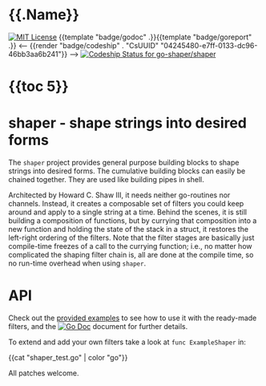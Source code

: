 
# {{.Name}}

[![MIT License](http://img.shields.io/badge/License-MIT-blue.svg)](LICENSE)
{{template "badge/godoc" .}}{{template "badge/goreport" .}}
<-- {{render "badge/codeship" . "CsUUID" "04245480-e7ff-0133-dc96-46bb3aa6b241"}} -->
[ ![Codeship Status for go-shaper/shaper](https://codeship.com/projects/04245480-e7ff-0133-dc96-46bb3aa6b241/status?branch=master)](https://codeship.com/projects/147070)

# {{toc 5}}

# shaper - shape strings into desired forms

The `shaper` project provides general purpose building blocks to shape strings into desired forms. The cumulative building blocks can easily be chained together. They are used like building pipes in shell. 

Architected by Howard C. Shaw III, it needs neither go-routines nor channels. Instead, it creates a composable set of filters you could keep around and apply to a single string at a time. Behind the scenes, it is still building a composition of functions, but by currying that composition into a new function and holding the state of the stack in a struct, it restores the left-right ordering of the filters. Note that the filter stages are basically just compile-time freezes of a call to the currying function; i.e., no matter how complicated the shaping filter chain is, all are done at the compile time, so no run-time overhead when using `shaper`. 

# API

Check out the [provided examples](https://godoc.org/github.com/go-shaper/shaper#example-package--Output)  to see how to use it with the ready-made filters, and the [![Go Doc](https://godoc.org/github.com/go-shaper/shaper?status.svg)](https://godoc.org/github.com/go-shaper/shaper) document for further details.

To extend and add your own filters take a look at `func ExampleShaper` in:

{{cat "shaper_test.go" | color "go"}}


All patches welcome. 

